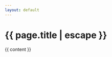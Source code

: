```yaml
---
layout: default
---
```


  <div class="primary-heading content-container pt-12 lg:pt-24 fade-in-element">
    <h1>
      {{ page.title | escape }}
    </h1>
    <div class="{{ page.markdown }} max-w-none">
      {{ content }}
    </div>
  </div>
